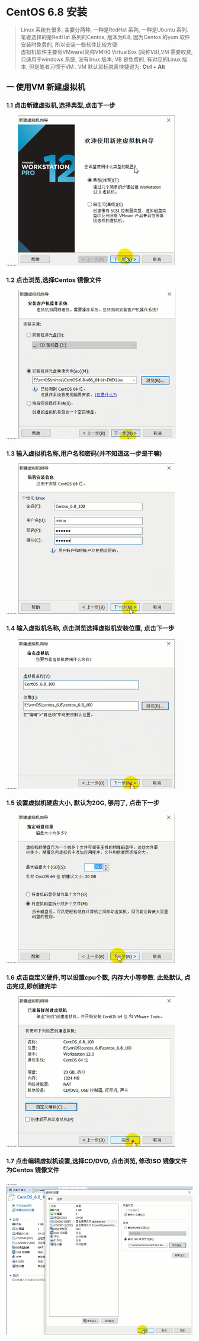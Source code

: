 # CentOS 6.8 安装
> Linux 系统有很多, 主要分两种, 一种是RedHat 系列, 一种是Ubuntu 系列. 笔者选择的是RedHat 系列的Centos, 版本为6.8, 因为Centos 的yum 软件安装时免费的, 所以安装一些软件比较方便.<br/> 虚拟机软件主要有VMware(简称VM)和 VirtualBox (简称VB),VM 需要收费, 只适用于windows 系统, 没有linux 版本; VB 是免费的, 有对应的Linux 版本, 但是笔者习惯于VM . VM 默认鼠标脱离快捷键为: **Ctrl + Alt**

## 一 使用VM 新建虚拟机

### 1.1 点击新建虚拟机,选择典型,点击下一步
....... ![](/assets/vm_install_2017-05-22_101645.png)

### 1.2 点击浏览,选择Centos 镜像文件
....... ![](/assets/vm_install_2017-05-22_101919.png)

### 1.3 输入虚拟机名称,用户名和密码(并不知道这一步是干嘛)
....... ![](/assets/vm_install_2017-05-22_101946.png)
  
### 1.4 输入虚拟机名称, 点击浏览选择虚拟机安装位置, 点击下一步
....... ![](/assets/vm_install_2017-05-22_102043.png)
  
### 1.5 设置虚拟机硬盘大小, 默认为20G, 够用了, 点击下一步
....... ![](/assets/vm_install_2017-05-22_102106.png)

### 1.6 点击自定义硬件,可以设置cpu个数, 内存大小等参数. 此处默认, 点击完成,即创建完毕
....... ![](/assets/vm_install_2017-05-22_102149.png)

### 1.7 点击编辑虚拟机设置,选择CD/DVD, 点击浏览, 修改ISO 镜像文件为Centos 镜像文件
....... ![](/assets/vm_install_2017-05-22_112218.png)